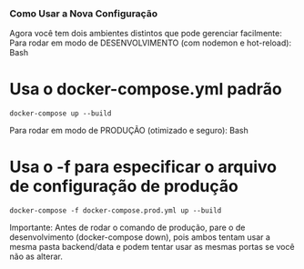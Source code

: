 ### Como Usar a Nova Configuração
Agora você tem dois ambientes distintos que pode gerenciar facilmente:
Para rodar em modo de DESENVOLVIMENTO (com nodemon e hot-reload):
Bash
# Usa o docker-compose.yml padrão
```
docker-compose up --build
```
Para rodar em modo de PRODUÇÃO (otimizado e seguro):
Bash
# Usa o -f para especificar o arquivo de configuração de produção
```
docker-compose -f docker-compose.prod.yml up --build
```
Importante: Antes de rodar o comando de produção, pare o de desenvolvimento (docker-compose down), pois ambos tentam usar a mesma pasta backend/data e podem tentar usar as mesmas portas se você não as alterar.